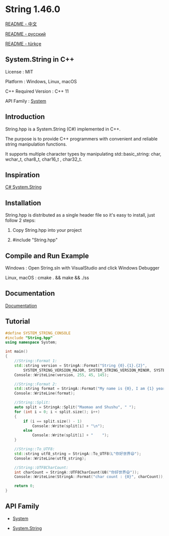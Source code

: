 # String 1.46.0

[README - 中文](https://github.com/CodeMouse179/String/blob/main/Doc/README_CN.md)

[README - русский](https://github.com/CodeMouse179/String/blob/main/Doc/README_RU.md)

[README - türkçe](https://github.com/CodeMouse179/String/blob/main/Doc/README_TR.md)

## System.String in C++

License : MIT

Platform : Windows, Linux, macOS

C++ Required Version : C++ 11

API Family : [System](https://github.com/CodeMouse179/System)

## Introduction

String.hpp is a System.String (C#) implemented in C++.

The purpose is to provide C++ programmers with convenient and reliable string manipulation functions.

It supports multiple character types by manipulating std::basic_string: char, wchar_t, char8_t, char16_t , char32_t.

## Inspiration

[C# System.String](https://learn.microsoft.com/en-us/dotnet/api/system.string?view=net-8.0)

## Installation

String.hpp is distributed as a single header file so it's easy to install, just follow 2 steps:

1. Copy String.hpp into your project

2. #include "String.hpp"

## Compile and Run Example

Windows : Open String.sln with VisualStudio and click Windows Debugger

Linux, macOS : cmake . && make && ./ss

## Documentation

[Documentation](https://github.com/CodeMouse179/String/blob/main/Doc/README.md)

## Tutorial

``` cpp
#define SYSTEM_STRING_CONSOLE
#include "String.hpp"
using namespace System;

int main()
{
    //String::Format 1:
    std::string version = StringA::Format("String {0}.{1}.{2}",
        SYSTEM_STRING_VERSION_MAJOR, SYSTEM_STRING_VERSION_MINOR, SYSTEM_STRING_VERSION_PATCH);
    Console::WriteLine(version, 255, 45, 145);

    //String::Format 2:
    std::string format = StringA::Format("My name is {0}, I am {1} years old.", "Nora", 20);
    Console::WriteLine(format);

    //String::Split:
    auto split = StringA::Split("Maomao and Shushu", " ");
    for (int i = 0; i < split.size(); i++)
    {
        if (i == split.size() - 1)
            Console::Write(split[i] + "\n");
        else
            Console::Write(split[i] + "    ");
    }

    //String::To_UTF8:
    std::string utf8_string = StringA::To_UTF8(L"你好世界😄");
    Console::WriteLine(utf8_string);

    //String::UTF8CharCount:
    int charCount = StringA::UTF8CharCount(U8("你好世界😄"));
    Console::WriteLine(StringA::Format("char count : {0}", charCount));

    return 0;
}
```

## API Family

* [System](https://github.com/CodeMouse179/System)

* [System.String](https://github.com/CodeMouse179/String)